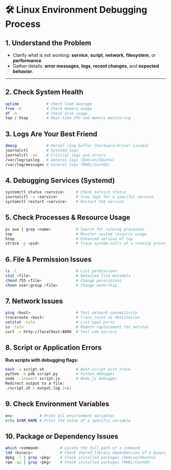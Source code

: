 # 🛠️ Linux Environment Debugging Process

## 1. Understand the Problem
- Clarify what is not working: **service**, **script**, **network**, **filesystem**, or **performance**.
- Gather details: **error messages**, **logs**, **recent changes**, and **expected behavior**.

---

## 2. Check System Health

```bash
uptime            # Check load average
free -h           # Check memory usage
df -h             # Check disk usage
top / htop        # Real-time CPU and memory monitoring
```

## 3. Logs Are Your Best Friend

```bash
dmesg             # Kernel ring buffer (hardware/driver issues)
journalctl        # Systemd logs
journalctl -xe    # Critical logs and errors
/var/log/syslog   # General logs (Debian/Ubuntu)
/var/log/messages # General logs (RHEL/CentOS)
```
## 4. Debugging Services (Systemd)

```bash
systemctl status <service>     # Check service status
journalctl -u <service>        # View logs for a specific service
systemctl restart <service>    # Restart the service
```

## 5. Check Processes & Resource Usage

```bash
ps aux | grep <name>           # Search for running processes
top                            # Monitor system resource usage
htop                           # Enhanced version of top
strace -p <pid>                # Trace system calls of a running process
```

## 6. File & Permission Issues

```bash
ls -l                          # List permissions
stat <file>                    # Detailed file metadata
chmod 755 <file>               # Change permissions
chown user:group <file>        # Change ownership
```

## 7. Network Issues

```bash
ping <host>                    # Test network connectivity
traceroute <host>              # Trace route to destination
netstat -tuln                  # List open ports
ss -tuln                       # Modern replacement for netstat
curl -v http://localhost:8000  # Test web service
```

## 8. Script or Application Errors

**Run scripts with debugging flags:**

```bash
bash -x script.sh              # Bash script with trace
python -m pdb script.py        # Python debugger
node --inspect script.js       # Node.js debugger
Redirect output to a file:
./script.sh > output.log 2>&1
```

## 9. Check Environment Variables

```bash
env            # Print all environment variables
echo $VAR_NAME # Print the value of a specific variable
```

## 10. Package or Dependency Issues

```bash
which <command>         # Locate the full path of a command
ldd <binary>            # Check shared library dependencies of a binary
dpkg -l | grep <pkg>    # Check installed packages (Debian/Ubuntu)
rpm -qa | grep <pkg>    # Check installed packages (RHEL/CentOS)
```
